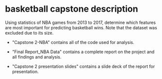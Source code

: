# basketball capstone description

Using statistics of NBA games from 2013 to 2017, determine which features are most important for predicting basketball wins. Note that the dataset was excluded due to its size.

- "Capstone 2-NBA" contains all of the code used for analysis.

- "Final Report_NBA Data" contains a complete report on the project and all findings and analysis.

- "Capstone 2 presentation slides" contains a slide deck of the report for presentation.
